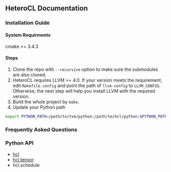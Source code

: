 ## HeteroCL Documentation


### Installation Guide

#### System Requirments

cmake >= 3.4.3

#### Steps
1. Clone the repo with `--recursive` option to make sure the submodules are also cloned.
2. HeteroCL requires LLVM >= 4.0. If your version meets the requirement, edit `Makefile.config` and point the path of `llvm-config` to `LLVM_CONFIG`. Otherwise, the next step will help you install LLVM with the required version.
3. Build the whole project by `make`.
4. Update your Python path
```bash
export PYTHON_PATH=/path/to/tvm/python:/path/to/hcl/python:$PYTHON_PATH
```

### Frequently Asked Questions
### Python API
* [hcl](api.md)
* [hcl.tensor](tensor.md)
* hcl.schedule
